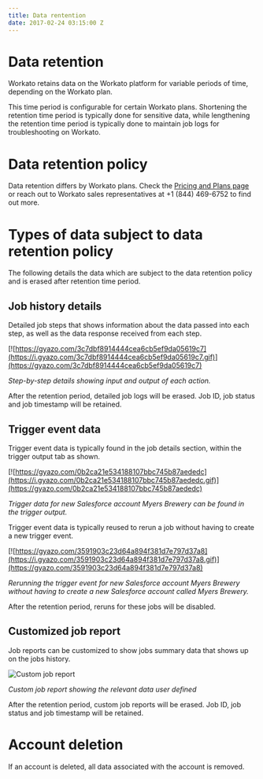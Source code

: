 ```yaml
---
title: Data rentention
date: 2017-02-24 03:15:00 Z
---
```


# Data retention
Workato retains data on the Workato platform for variable periods of time, depending on the Workato plan.

This time period is configurable for certain Workato plans. Shortening the retention time period is typically done for sensitive data, while lengthening the retention time period is typically done to maintain job logs for troubleshooting on Workato.

# Data retention policy
Data retention differs by Workato plans. Check the [Pricing and Plans page](https://www.workato.com/pricing?audience=general) or reach out to Workato sales representatives at +1 (844) 469-6752 to find out more.

# Types of data subject to data retention policy
The following details the data which are subject to the data retention policy and is erased after retention time period.

## Job history details
Detailed job steps that shows information about the data passed into each step, as well as the data response received from each step.

[![https://gyazo.com/3c7dbf8914444cea6cb5ef9da05619c7](https://i.gyazo.com/3c7dbf8914444cea6cb5ef9da05619c7.gif)](https://gyazo.com/3c7dbf8914444cea6cb5ef9da05619c7)

*Step-by-step details showing input and output of each action.*

After the retention period, detailed job logs will be erased. Job ID, job status and job timestamp will be retained.

## Trigger event data
Trigger event data is typically found in the job details section, within the trigger output tab as shown.

[![https://gyazo.com/0b2ca21e534188107bbc745b87aededc](https://i.gyazo.com/0b2ca21e534188107bbc745b87aededc.gif)](https://gyazo.com/0b2ca21e534188107bbc745b87aededc)

*Trigger data for new Salesforce account Myers Brewery can be found in the trigger output.*

Trigger event data is typically reused to rerun a job without having to create a new trigger event.

[![https://gyazo.com/3591903c23d64a894f381d7e797d37a8](https://i.gyazo.com/3591903c23d64a894f381d7e797d37a8.gif)](https://gyazo.com/3591903c23d64a894f381d7e797d37a8)

*Rerunning the trigger event for new Salesforce account Myers Brewery without having to create a new Salesforce account called Myers Brewery.*

After the retention period, reruns for these jobs will be disabled.

## Customized job report
Job reports can be customized to show jobs summary data that shows up on the jobs history.

![Custom job report](/_uploads/data-retention/custom_job_report.png)

*Custom job report showing the relevant data user defined*

After the retention period, custom job reports will be erased. Job ID, job status and job timestamp will be retained.

# Account deletion
If an account is deleted, all data associated with the account is removed.
